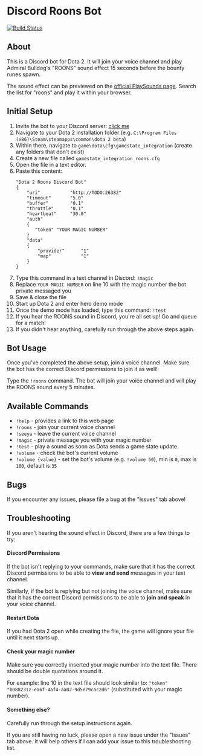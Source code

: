 # Discord Roons Bot
[![Build Status](https://travis-ci.org/MrBean355/discord-roons-bot.svg?branch=master)](https://travis-ci.org/MrBean355/discord-roons-bot)

## About
This is a Discord bot for Dota 2. It will join your voice channel and play Admiral Bulldog's "ROONS" sound effect 15 seconds before the bounty runes spawn.

The sound effect can be previewed on the [official PlaySounds page](http://chatbot.admiralbulldog.live/playsounds). Search the list for "roons" and play it within your browser.

## Initial Setup
1. Invite the bot to your Discord server: [click me](https://discordapp.com/api/oauth2/authorize?client_id=602822492695953491&scope=bot&permissions=1)
2. Navigate to your Dota 2 installation folder (e.g. `C:\Program Files (x86)\Steam\steamapps\common\dota 2 beta`)
3. Within there, navigate to `game\dota\cfg\gamestate_integration` (create any folders that don't exist)
4. Create a new file called `gamestate_integration_roons.cfg`
5. Open the file in a text editor.
6. Paste this content:
    ```
    "Dota 2 Roons Discord Bot"
    {
        "uri"           "http://TODO:26382"
        "timeout"       "5.0"
        "buffer"        "0.1"
        "throttle"      "0.1"
        "heartbeat"     "30.0"
        "auth"
        {
           "token" "YOUR MAGIC NUMBER"
        }
        "data"
        {
            "provider"      "1"
            "map"           "1"
        }
    }
    ```
7. Type this command in a text channel in Discord: `!magic`
8. Replace `YOUR MAGIC NUMBER` on line 10 with the magic number the bot private messaged you 
9. Save & close the file
10. Start up Dota 2 and enter hero demo mode
11. Once the demo mode has loaded, type this command: `!test`
12. If you hear the ROONS sound in Discord, you're all set up! Go and queue for a match!
13. If you didn't hear anything, carefully run through the above steps again.

## Bot Usage
Once you've completed the above setup, join a voice channel. Make sure the bot has the correct Discord permissions to join it as well!

Type the `!roons` command. The bot will join your voice channel and will play the ROONS sound every 5 minutes.

## Available Commands
- `!help` - provides a link to this web page
- `!roons` - join your current voice channel
- `!seeya` - leave the current voice channel
- `!magic` - private message you with your magic number
- `!test` - play a sound as soon as Dota sends a game state update
- `!volume` - check the bot's current volume
- `!volume {value}` - set the bot's volume (e.g. `!volume 50`), min is `0`, max is `100`, default is `35`

## Bugs
If you encounter any issues, please file a bug at the "Issues" tab above!

## Troubleshooting
If you aren't hearing the sound effect in Discord, there are a few things to try:

#### Discord Permissions
If the bot isn't replying to your commands, make sure that it has the correct Discord permissions to be able to **view and send** messages in your text channel.

Similarly, if the bot is replying but not joining the voice channel, make sure that it has the correct Discord permissions to be able to **join and speak** in your voice channel.

#### Restart Dota
If you had Dota 2 open while creating the file, the game will ignore your file until it next starts up.

#### Check your magic number
Make sure you correctly inserted your magic number into the text file. There should be double quotations around it.

For example: line 10 in the text file should look similar to: `"token" "0088231z-ea6f-4af4-aa02-9d5e79cac2d6"` (substituted with your magic number).

#### Something else?
Carefully run through the setup instructions again.
 
If you are still having no luck, please open a new issue under the "Issues" tab above. It will help others if I can add your issue to this troubleshooting list. 